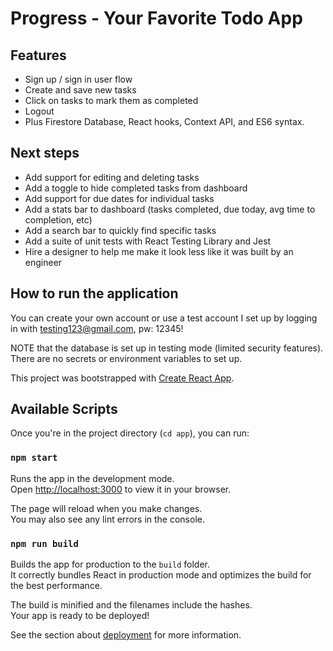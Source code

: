 # Progress - Your Favorite Todo App

## Features

- Sign up / sign in user flow
- Create and save new tasks
- Click on tasks to mark them as completed
- Logout
- Plus Firestore Database, React hooks, Context API, and ES6 syntax.

## Next steps

- Add support for editing and deleting tasks
- Add a toggle to hide completed tasks from dashboard
- Add support for due dates for individual tasks
- Add a stats bar to dashboard (tasks completed, due today, avg time to completion, etc)
- Add a search bar to quickly find specific tasks
- Add a suite of unit tests with React Testing Library and Jest
- Hire a designer to help me make it look less like it was built by an engineer

## How to run the application

You can create your own account or use a test account I set up by logging in with testing123@gmail.com, pw: 12345!

NOTE that the database is set up in testing mode (limited security features). There are no secrets or environment variables to set up.

This project was bootstrapped with [Create React App](https://github.com/facebook/create-react-app).

## Available Scripts

Once you're in the project directory (`cd app`), you can run:

### `npm start`

Runs the app in the development mode.\
Open [http://localhost:3000](http://localhost:3000) to view it in your browser.

The page will reload when you make changes.\
You may also see any lint errors in the console.

### `npm run build`

Builds the app for production to the `build` folder.\
It correctly bundles React in production mode and optimizes the build for the best performance.

The build is minified and the filenames include the hashes.\
Your app is ready to be deployed!

See the section about [deployment](https://facebook.github.io/create-react-app/docs/deployment) for more information.
